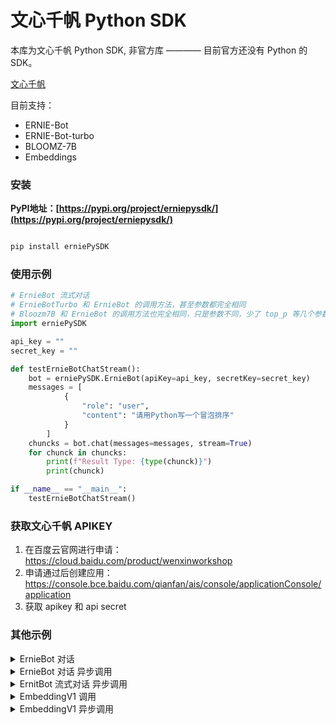 # 文心千帆 Python SDK

本库为文心千帆 Python SDK, 非官方库 ———— 目前官方还没有 Python 的 SDK。

[文心千帆](https://cloud.baidu.com/product/wenxinworkshop)

目前支持：

* ERNIE-Bot 
* ERNIE-Bot-turbo
* BLOOMZ-7B
* Embeddings

### 安装

**PyPI地址：[https://pypi.org/project/erniepysdk/](https://pypi.org/project/erniepysdk/)**

```bash

pip install erniePySDK

```

### 使用示例
```py
# ErnieBot 流式对话
# ErnieBotTurbo 和 ErnieBot 的调用方法，甚至参数都完全相同
# Bloozm7B 和 ErnieBot 的调用方法也完全相同，只是参数不同，少了 top_p 等几个参数
import erniePySDK

api_key = ""
secret_key = ""

def testErnieBotChatStream():
    bot = erniePySDK.ErnieBot(apiKey=api_key, secretKey=secret_key)
    messages = [
            {
                "role": "user",
                "content": "请用Python写一个冒泡排序"
            }
        ]
    chuncks = bot.chat(messages=messages, stream=True)
    for chunck in chuncks:
        print(f"Result Type: {type(chunck)}")
        print(chunck)

if __name__ == "__main__":
    testErnieBotChatStream()

```


### 获取文心千帆 APIKEY
1. 在百度云官网进行申请：https://cloud.baidu.com/product/wenxinworkshop
2. 申请通过后创建应用：https://console.bce.baidu.com/qianfan/ais/console/applicationConsole/application
3. 获取 apikey 和 api secret

### 其他示例
<details>
<summary>ErnieBot 对话 </summary>

```py
import erniePySDK

api_key = ""
secret_key = ""

def testErnieBotChat():
    bot = erniePySDK.ErnieBot(apiKey=api_key, secretKey=secret_key)
    messages = [
            {
                "role": "user",
                "content": "介绍一下你自己"
            }
        ]
    r = next(bot.chat(messages=messages))
    print(f"Result Type: {type(r)}")
    print(r)


testErnieBotChat()

```
</details>


<details>
<summary>ErnieBot 对话 异步调用</summary>

```py
import erniePySDK
import asyncio

api_key = ""
secret_key = ""

async def testErnieBotAsyncChat():
    bot = erniePySDK.ErnieBot(apiKey=api_key, secretKey=secret_key)
    messages = [
            {
                "role": "user",
                "content": "介绍一下你自己"
            }
        ]
    r = next(bot.chat(messages=messages))
    print(f"Result Type: {type(r)}")
    print(r)

asyncio.run(testErnieBotAsyncChat())

```
</details>




<details>
<summary>ErnitBot 流式对话 异步调用</summary>

```py
import erniePySDK
import asyncio

api_key = ""
secret_key = ""

async def testErnieBotAsyncChatStream():
    bot = erniePySDK.ErnieBot(apiKey=api_key, secretKey=secret_key)
    messages = [
            {
                "role": "user",
                "content": "Python中的生成器可以在异步程序中使用吗？"
            }
        ]
    chuncks = bot.chat(messages=messages, stream=True)
    for chunck in chuncks:
        # print(f"Result Type: {type(chunck)}")
        print(chunck.get("result"),end="")


asyncio.run(testErnieBotAsyncChatStream())
```
</details>


<details>
<summary>EmbeddingV1 调用 </summary>

```python
import erniePySDK

apiKey = ""
secretKey = ""

def testEmbeddingV1():
    bot = erniePySDK.EmbeddingV1(apiKey=api_key, secretKey=secret_key)
    texts = [
        "请介绍你自己",
        "Python中，子类继承父类后如何修改父类的属性？",
        "什么是词向量?"
    ]

    r = bot.embedding(texts=texts)
    print(r)

testEmbeddingV1()
```

</details>

<details>
<summary>EmbeddingV1 异步调用 </summary>

```py
import erniePySDK
import asyncio

apiKey = ""
secretKey = ""

async def testAsyncEmbeddingV1():
    bot = erniePySDK.EmbeddingV1(apiKey=api_key, secretKey=secret_key)
    texts = [
        "请介绍你自己",
        "Python中，子类继承父类后如何修改父类的属性？",
        "什么是词向量?"
    ]

    r = await bot.asyncEmbedding(texts=texts)
    print(r)

asyncio.run(testAsyncEmbeddingV1())

```


</details>